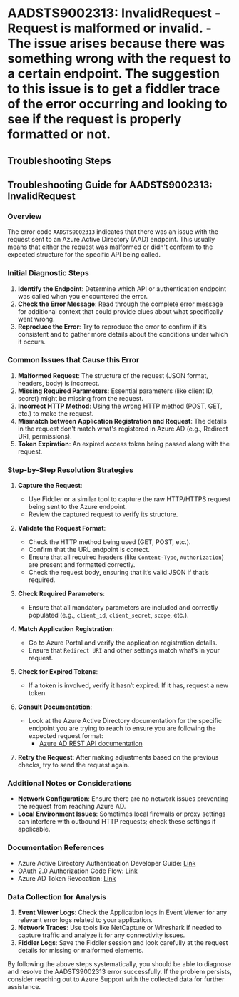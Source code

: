 # AADSTS9002313: InvalidRequest - Request is malformed or invalid. - The issue arises because there was something wrong with the request to a certain endpoint. The suggestion to this issue is to get a fiddler trace of the error occurring and looking to see if the request is properly formatted or not.


## Troubleshooting Steps
## Troubleshooting Guide for AADSTS9002313: InvalidRequest

### Overview
The error code `AADSTS9002313` indicates that there was an issue with the request sent to an Azure Active Directory (AAD) endpoint. This usually means that either the request was malformed or didn't conform to the expected structure for the specific API being called. 

### Initial Diagnostic Steps
1. **Identify the Endpoint**: Determine which API or authentication endpoint was called when you encountered the error.
2. **Check the Error Message**: Read through the complete error message for additional context that could provide clues about what specifically went wrong.
3. **Reproduce the Error**: Try to reproduce the error to confirm if it’s consistent and to gather more details about the conditions under which it occurs.
   
### Common Issues that Cause this Error
1. **Malformed Request**: The structure of the request (JSON format, headers, body) is incorrect.
2. **Missing Required Parameters**: Essential parameters (like client ID, secret) might be missing from the request.
3. **Incorrect HTTP Method**: Using the wrong HTTP method (POST, GET, etc.) to make the request.
4. **Mismatch between Application Registration and Request**: The details in the request don't match what's registered in Azure AD (e.g., Redirect URI, permissions).
5. **Token Expiration**: An expired access token being passed along with the request.

### Step-by-Step Resolution Strategies
1. **Capture the Request**:
   - Use Fiddler or a similar tool to capture the raw HTTP/HTTPS request being sent to the Azure endpoint.
   - Review the captured request to verify its structure.
   
2. **Validate the Request Format**:
   - Check the HTTP method being used (GET, POST, etc.).
   - Confirm that the URL endpoint is correct.
   - Ensure that all required headers (like `Content-Type`, `Authorization`) are present and formatted correctly.
   - Check the request body, ensuring that it’s valid JSON if that’s required.

3. **Check Required Parameters**:
   - Ensure that all mandatory parameters are included and correctly populated (e.g., `client_id`, `client_secret`, `scope`, etc.).
  
4. **Match Application Registration**:
   - Go to Azure Portal and verify the application registration details.
   - Ensure that `Redirect URI` and other settings match what’s in your request.

5. **Check for Expired Tokens**:
   - If a token is involved, verify it hasn’t expired. If it has, request a new token.

6. **Consult Documentation**:
   - Look at the Azure Active Directory documentation for the specific endpoint you are trying to reach to ensure you are following the expected request format:
     - [Azure AD REST API documentation](https://docs.microsoft.com/en-us/azure/active-directory/develop/v1-overview)
  
7. **Retry the Request**: After making adjustments based on the previous checks, try to send the request again.

### Additional Notes or Considerations
- **Network Configuration**: Ensure there are no network issues preventing the request from reaching Azure AD.
- **Local Environment Issues**: Sometimes local firewalls or proxy settings can interfere with outbound HTTP requests; check these settings if applicable.
  
### Documentation References
- Azure Active Directory Authentication Developer Guide: [Link](https://docs.microsoft.com/en-us/azure/active-directory/develop/authentication-scenarios)
- OAuth 2.0 Authorization Code Flow: [Link](https://docs.microsoft.com/en-us/azure/active-directory/develop/v2-oauth2-auth-code-flow)
- Azure AD Token Revocation: [Link](https://docs.microsoft.com/en-us/azure/active-directory/develop/v2-oauth2-revocation)

### Data Collection for Analysis
1. **Event Viewer Logs**: Check the Application logs in Event Viewer for any relevant error logs related to your application.
2. **Network Traces**: Use tools like NetCapture or Wireshark if needed to capture traffic and analyze it for any connectivity issues.
3. **Fiddler Logs**: Save the Fiddler session and look carefully at the request details for missing or malformed elements.
  
By following the above steps systematically, you should be able to diagnose and resolve the AADSTS9002313 error successfully. If the problem persists, consider reaching out to Azure Support with the collected data for further assistance.